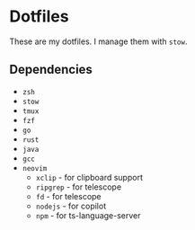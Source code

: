 # Dotfiles

These are my dotfiles. I manage them with `stow`.

## Dependencies

- `zsh`
- `stow`
- `tmux`
- `fzf`
- `go`
- `rust`
- `java`
- `gcc`
- `neovim`
    - `xclip` - for clipboard support
    - `ripgrep` - for telescope
    - `fd` - for telescope
    - `nodejs` - for copilot
    - `npm` - for ts-language-server
